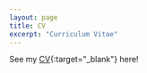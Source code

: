 ```yaml
---
layout: page
title: CV
excerpt: "Curriculum Vitae"
---
```


See my [CV](docs\Joseph_Fogarty_CV_Aug_26_2020.pdf){:target="_blank"} here!
